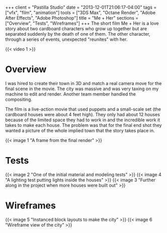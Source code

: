 +++
client = "Pastilla Studio"
date = "2013-12-01T21:06:17-04:00"
tags = ["vfx", "film", "animation"]
tools = ["3DS Max", "Octane Render", "Adobe After Effects", "Adobe Photoshop"]
title = "Me + Her"
sections = ["Overview", "Tests", "Wireframes"]
+++
The short film Me + Her is a love story about two cardboard characters who grow up together but are separated suddenly by the death of one of them. The other character, through a series of events, unexpected "reunites" with her.<!--more-->

{{< video 1 >}}

# Overview
I was hired to create their town in 3D and match a real camera move for the final scene in the movie. The city was massive and was very taxing on my machine to edit and render. Another team member handled the compositing.

The film is a live-action movie that used puppets and a small-scale set (the cardboard houses were about 4 feet high). They only had about 12 houses because of the limited space they had to work in and the incredible work it takes to make each house. The problem was that for the final end shot they wanted a picture of the whole implied town that the story takes place in.


{{< image 1 "A frame from the final render" >}}

# Tests
{{< image 2 "One of the initial material and modeling tests" >}}
{{< image 4 "A lighting test putting lights inside the houses" >}}
{{< image 3 "Further along in the project when more houses were built out" >}}

# Wireframes
{{< image 5 "Instanced block layouts to make the city" >}}
{{< image 6 "Wireframe view of the city" >}}
